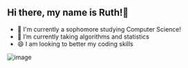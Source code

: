 ## Hi there, my name is Ruth!👋

- 💬 I'm currently a sophomore studying Computer Science!
- 🌱 I’m currently taking algorithms and statistics
- 😄 I am looking to better my coding skills
  
![image](https://github.com/user-attachments/assets/dd1ef931-580a-4b79-8707-2e619f41605c)


<!--
**RuthA120/RuthA120** is a ✨ _special_ ✨ repository because its `README.md` (this file) appears on your GitHub profile.

Here are some ideas to get you started:

- 💬 I'm currently a sophomore studying Computer Science!
- 🌱 I’m currently taking data structures and computer organization
- 😄 I am looking to create newer projects
- 👯 I’m looking to collaborate on ...
- 🤔 I’m looking for help with ...
- 💬 Ask me about ...
- 📫 How to reach me: ...
- 😄 Pronouns: ...
- ⚡ Fun fact: ...
-->
